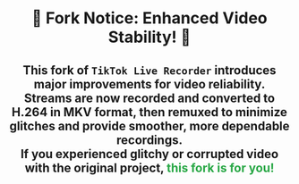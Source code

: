 <div align="center">

<h1>🚀 Fork Notice: Enhanced Video Stability! 🚀</h1>

<h2>
This fork of <code>TikTok Live Recorder</code> introduces major improvements for video reliability.<br>
<strong>Streams are now recorded and converted to H.264 in MKV format, then remuxed</strong> to minimize glitches and provide smoother, more dependable recordings.<br>
If you experienced glitchy or corrupted video with the original project, <span style="color:#28a745"><b>this fork is for you!</b></span>
</h2>

</div>

